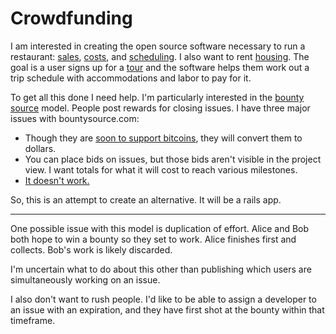 Crowdfunding
============

I am interested in creating the open source software necessary to run a restaurant: [sales](https://github.com/OneAcreCafe/sales), [costs](https://github.com/OneAcreCafe/costs), and [scheduling](https://github.com/OneAcreCafe/volunteers). I also want to rent [housing](https://github.com/dhappy/housing). The goal is a user signs up for a [tour](https://github.com/dhappy/tour) and the software helps them work out a trip schedule with accommodations and labor to pay for it.

To get all this done I need help. I'm particularly interested in the [bounty source](//bountysource.com) model. People post rewards for closing issues. I have three major issues with bountysource.com:

* Though they are [soon to support bitcoins](https://github.com/bountysource/frontend/issues/390), they will convert them to dollars.
* You can place bids on issues, but those bids aren't visible in the project view. I want totals for what it will cost to reach various milestones.
* [It doesn't work.](https://github.com/bountysource/frontend/issues/470)

So, this is an attempt to create an alternative. It will be a rails app.

-----

One possible issue with this model is duplication of effort. Alice and Bob both hope to win a bounty so they set to work. Alice finishes first and collects. Bob's work is likely discarded.

I'm uncertain what to do about this other than publishing which users are simultaneously working on an issue.

I also don't want to rush people. I'd like to be able to assign a developer to an issue with an expiration, and they have first shot at the bounty within that timeframe.
